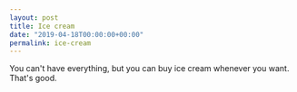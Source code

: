 ```yaml
---
layout: post
title: Ice cream
date: "2019-04-18T00:00:00+00:00"
permalink: ice-cream
---
```


You can't have everything, but you can buy ice cream whenever you want. That's good.
